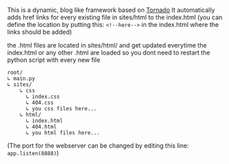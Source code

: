 This is a dynamic, blog like framework based on [Tornado](https://www.tornadoweb.org/en/stable/)
It automatically adds href links for every existing file in sites/html to the index.html (you can define the location by putting this: ```<!--here-->``` in the index.html where the links should be added)

the .html files are located in sites/html/ and get updated everytime the index.html or any other .html are loaded so you dont need to restart the python script with every new file

```
root/
↳ main.py
↳ sites/
    ↳ css
      ↳ index.css
      ↳ 404.css
      ↳ you css files here... 
    ↳ html/
      ↳ index.html
      ↳ 404.html
      ↳ you html files here...
```

(The port for the webserver can be changed by editing this line: ```app.listen(8888)```)
